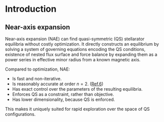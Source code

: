 # Introduction

## Near-axis expansion
Near-axis expansion (NAE) can find quasi-symmetric (QS) stellarator equilibria without costly optimization. It directly constructs an equilibrium by solving a system of governing equations encoding the QS conditions, existence of nested flux surface and force balance by expanding them as a power series in effective minor radius from a known magnetic axis.

Compared to optimization, NAE:
- Is fast and non-iterative. 
- Is reasonably accurate at order $n=2$. ([Ref.6](https://iopscience.iop.org/article/10.1088/1361-6587/ab19f6))
- Has exact control over the parameters of the resulting equilibria.
- Enforces QS as a constraint, rather than objective.
- Has lower dimensionality, because QS is enforced.

This makes it uniquely suited for rapid exploration over the space of QS configurations.
